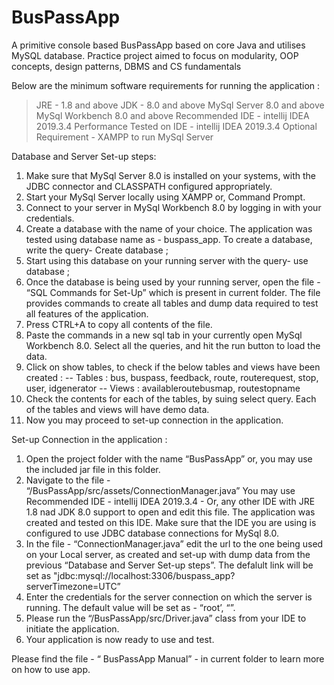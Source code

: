 # BusPassApp
A primitive console based BusPassApp based on core Java and utilises MySQL database.
Practice project aimed to focus on modularity, OOP concepts, design patterns, DBMS and CS fundamentals

Below are the minimum software requirements for running the application :

> JRE - 1.8 and above
> JDK - 8.0 and above
> MySql Server 8.0 and above
> MySql Workbench 8.0 and above
> Recommended IDE - intellij IDEA 2019.3.4
> Performance Tested on IDE - intellij IDEA 2019.3.4
> Optional Requirement - XAMPP to run MySql Server


Database and Server Set-up steps:
1. Make sure that MySql Server 8.0 is installed on your systems, with the JDBC connector and CLASSPATH configured appropriately.
2. Start your MySql Server locally using XAMPP or, Command Prompt.
3. Connect to your server in MySql Workbench 8.0 by logging in with your credentials.
4. Create a database with the name of your choice. The application was tested using database name as - buspass_app. To create a database, write the query-
Create database <enter database name here>;
5. Start using this database on your running server with the query- 
use database <enter database name here>;
6. Once the database is being used by your running server, open the file - “SQL Commands for Set-Up” which is present in current folder. The file provides commands to create all tables and dump data required to test all features of the application.
7. Press CTRL+A to copy all contents of the file.
8. Paste the commands in a new sql tab in your currently open MySql Workbench 8.0. Select all the queries, and hit the run button to load the data. 
9. Click on show tables, to check if the below tables and views have been created :
-- Tables : bus, buspass, feedback, route, routerequest, stop, user, idgenerator 
-- Views : availableroutebusmap, routestopname
10. Check the contents for each of the tables, by suing select query. Each of the tables and views will have demo data.
11. Now you may proceed to set-up connection in the application.

Set-up Connection in the application :
1. Open the project folder with the name “BusPassApp” or, you may use the included jar file in this folder.
2. Navigate to the file - “/BusPassApp/src/assets/ConnectionManager.java”
You may use Recommended IDE - intellij IDEA 2019.3.4 - Or, any other IDE with JRE 1.8 nad JDK 8.0 support to open and edit this file. The application was created and tested on this IDE.
Make sure that the IDE you are using is configured to use JDBC database connections for MySql 8.0.
3. In the file - “ConnectionManager.java” edit the url to the one being used on your 
Local server, as created and set-up with dump data from the previous “Database and Server Set-up steps”.
The defalult link will be set as "jdbc:mysql://localhost:3306/buspass_app?serverTimezone=UTC”
4. Enter the credentials for the server connection on which the server is running.
The default value will be set as - “root’, “”.
5. Please run the “/BusPassApp/src/Driver.java” class from your IDE to initiate the application.
6. Your application is now ready to use and test. 


Please find the file - “ BusPassApp Manual” - in current folder to learn more on how to use app.

